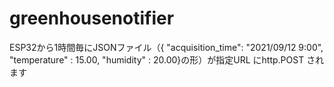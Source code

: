 ﻿# greenhousenotifier
ESP32から1時間毎にJSONファイル（{ "acquisition_time": "2021/09/12 9:00",  "temperature" : 15.00,  "humidity" : 20.00}の形）が指定URL にhttp.POST されます
